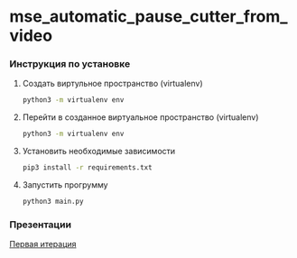 # mse_automatic_pause_cutter_from_video

### Инструкция по установке
1. Создать виртульное пространство (virtualenv)
    ```bash
    python3 -m virtualenv env
    ```
2. Перейти в созданное виртуальное пространство (virtualenv)
    ```bash
    python3 -m virtualenv env
    ```
3. Установить необходимые зависимости
    ```bash
    pip3 install -r requirements.txt
    ```
4. Запустить прогрумму
    ```bash
    python3 main.py
    ```
### Презентации
[Первая итерация](https://github.com/moevm/mse_automatic_pause_cutter_from_video/blob/master/cutter.pptx)

